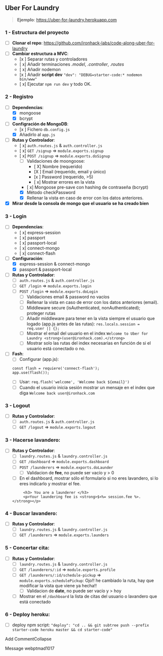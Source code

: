 ## Uber For Laundry
> **Ejemplo**: https://uber-for-laundry.herokuapp.com

### 1 - Estructura del proyecto
- [ ] **Clonar el repo**:  https://github.com/ironhack-labs/code-along-uber-for-laundry
- [ ] **Cambiar estructura a MVC**:
	- [x ] Separar rutas y controladores
	- [ x] Añadir terminaciones _.model_, _.controller_, _.routes_
	- [ x] Añadir nodemon
	- [x ] Añadir **script dev** `"dev": "DEBUG=starter-code:* nodemon bin/www"`
	- [ x] Ejecutar `npm run dev` y todo OK.

### 2 - Registro
- [ ] **Dependencias**:
	- [x] mongoose
	- [x] bcrypt
- [ ] **Configración de MongoDB**:
	- [x ] Fichero `db.config.js`
	- [x] Añadirlo al `app.js`
- [ ] **Rutas y Controlador**:
    - [ x] `auth.routes.js` & `auth.controller.js`
    - [ x] `GET /signup` => `module.exports.signup`
    - [ x] `POST /signup` => `module.exports.doSignup`
    	- [ ] Validaciones de moongoose:
    		- [ X] Nombre (requerido)
    		- [X ] Email (requerido, email y único)
    		- [x ] Password (requerido, >5)
            - [ x] Mostrar errores en la vista
       	- [ x] Mongoose pre-save con hashing de contraseña (bcrypt)
       	- [x] Método checkPassword
       	- [x] Rellenar la vista en caso de error con los datos anteriores.
- [x] **Mirar desde la consola de mongo que el usuario se ha creado bien**

### 3 - Login
- [ ] **Dependencias**:
	- [ x] express-session
	- [ x] passport
	- [ x] passport-local
	- [ x] connect-mongo
	- [ x] connect-flash
- [ ] **Configuración**:
    - [x] express-session & connect-mongo
	- [x] passport & passport-local
- [ ] **Rutas y Controlador**:
	- [ ] `auth.routes.js` & `auth.controller.js`
	- [ ] `GET /login` => `module.exports.login`
	- [ ] `POST /login` => `module.exports.doLogin`
		- [ ] Validaciones email & password no vacíos
		- [ ] Rellenar la vista en caso de error con los datos anteriores (email).
		- [ ] Middleware secure (isAuthenticated, nonAuthenticated); proteger rutas
		- [ ] Añadir middleware para tener en la vista siempre el usuario que logado (app.js antes de las rutas): `res.locals.session = req.user || {};`
		- [ ] Mostrar el email del usuario en el index `Welcome to Uber for Laundry <strong>(user@ironhack.com).</strong>`
		- [ ] Mostrar solo las rutas del index necesarias en función de si el usuario está conectado o no.
- [ ] **Fash**:
	- [ ] Configurar (app.js): 
	``` 
    const flash = requiere('connect-flash');
    app.use(flash());
    
	```
    - [ ] Usar: `req.flash('welcome', 'Welcome back ${email}')` 
	- [ ] Cuando el usuario inicia sesión mostrar un mensaje en el index que diga `Welcome back user@ironhack.com`

### 3 - Logout
- [ ] **Rutas y Controlador**:
	- [ ] `auth.routes.js` & `auth.controller.js`
	- [ ] `GET /logout` => `module.exports.logout`

### 3 - Hacerse lavandero:
- [ ] **Rutas y Controlador**:
	- [ ] `laundry.routes.js` & `laundry.controller.js`
	- [ ] `GET /dashboard` => `module.exports.dashboard`
	- [ ] `POST /launderers` => `module.exports.doLaunder`
		- [ ] Validacion de **fee**, no puede ser vacío y > 0
   	- [ ] En el dashboard, mostrar sólo el formulario si no eres lavandero, si lo eres indicarlo y mostrar el fee.
   	```
		 <h3> You are a launderer </h3>
         <p>Your laundering fee is <strong>$<%= session.fee %>.</strong></p>
	```

### 4 - Buscar lavandero:
- [ ] **Rutas y Controlador**:
	- [ ] `laundry.routes.js` & `laundry.controller.js`
	- [ ] `GET /launderers` => `module.exports.launders`

### 5 - Concertar cita:
- [ ] **Rutas y Controlador**:
	- [ ] `laundry.routes.js` & `laundry.controller.js`
	- [ ] `GET /launderers/:id` => `module.exports.profile`
	- [ ] `GET /launderers/:id/schedule-pickup` => `module.exports.schedulePickup`: Ojo!! he cambiado la ruta, hay que modificar la vista que viene ya hecha!!
		- [ ] Validacion de **date**, no puede ser vacío y > hoy 
	- [ ] Mostrar en el `/dashboard` la lista de citas del usuario o lavandero que está conectado

### 6 - Deploy heroku:
- [ ] deploy npm script: `"deploy": "cd .. && git subtree push --prefix starter-code heroku master && cd starter-code"`


Add CommentCollapse 



Message webptmad1017